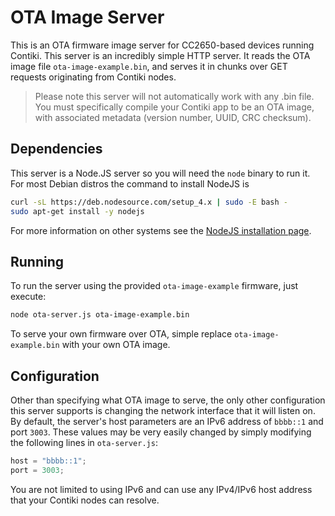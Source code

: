 # OTA Image Server
This is an OTA firmware image server for CC2650-based devices running Contiki.  This server is an incredibly simple HTTP server.  It reads the OTA image file `ota-image-example.bin`, and serves it in chunks over GET requests originating from Contiki nodes.  

>  Please note this server will not automatically work with any .bin file.  You must specifically compile your Contiki app to be an OTA image, with associated metadata (version number, UUID, CRC checksum).

## Dependencies
This server is a Node.JS server so you will need the `node` binary to run it.  For most Debian distros the command to install NodeJS is

```bash
curl -sL https://deb.nodesource.com/setup_4.x | sudo -E bash -
sudo apt-get install -y nodejs
```

For more information on other systems see the [NodeJS installation page](https://nodejs.org/en/download/package-manager/).

## Running
To run the server using the provided `ota-image-example` firmware, just execute:

```bash
node ota-server.js ota-image-example.bin
```

To serve your own firmware over OTA, simple replace `ota-image-example.bin` with your own OTA image.

## Configuration
Other than specifying what OTA image to serve, the only other configuration this server supports is changing the network interface that it will listen on.  By default, the server's host parameters are an IPv6 address of `bbbb::1` and port `3003`.  These values may be very easily changed by simply modifying the following lines in `ota-server.js`:

```js
host = "bbbb::1";
port = 3003;
```

You are not limited to using IPv6 and can use any IPv4/IPv6 host address that your Contiki nodes can resolve.
